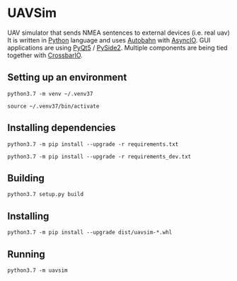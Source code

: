 # UAVSim
UAV simulator that sends NMEA sentences to external devices (i.e. real uav)
It is written in [Python](https://www.python.org/) language and uses [Autobahn](https://autobahn.readthedocs.io/en/latest/) with [AsyncIO](https://docs.python.org/3/library/asyncio.html).
GUI applications are using [PyQt5](https://www.riverbankcomputing.com/software/pyqt/intro) / [PySide2](http://wiki.qt.io/Qt_for_Python).
Multiple components are being tied together with [CrossbarIO](https://crossbar.io/).

## Setting up an environment ##
`python3.7 -m venv ~/.venv37`

`source ~/.venv37/bin/activate`

## Installing dependencies ##
`python3.7 -m pip install --upgrade -r requirements.txt`

`python3.7 -m pip install --upgrade -r requirements_dev.txt`

## Building ##
`python3.7 setup.py build`

## Installing ##
`python3.7 -m pip install --upgrade dist/uavsim-*.whl`

## Running ##
`
python3.7 -m uavsim
`
